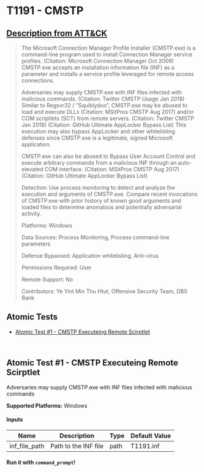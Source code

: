 # T1191 - CMSTP
## [Description from ATT&CK](https://attack.mitre.org/wiki/Technique/T1191)
<blockquote>The Microsoft Connection Manager Profile Installer (CMSTP.exe) is a command-line program used to install Connection Manager service profiles. (Citation: Microsoft Connection Manager Oct 2009) CMSTP.exe accepts an installation information file (INF) as a parameter and installs a service profile leveraged for remote access connections.

Adversaries may supply CMSTP.exe with INF files infected with malicious commands. (Citation: Twitter CMSTP Usage Jan 2018) Similar to Regsvr32 / ”Squiblydoo”, CMSTP.exe may be abused to load and execute DLLs (Citation: MSitPros CMSTP Aug 2017)  and/or COM scriptlets (SCT) from remote servers. (Citation: Twitter CMSTP Jan 2018) (Citation: GitHub Ultimate AppLocker Bypass List) This execution may also bypass AppLocker and other whitelisting defenses since CMSTP.exe is a legitimate, signed Microsoft application.

CMSTP.exe can also be abused to Bypass User Account Control and execute arbitrary commands from a malicious INF through an auto-elevated COM interface. (Citation: MSitPros CMSTP Aug 2017) (Citation: GitHub Ultimate AppLocker Bypass List)

Detection: Use process monitoring to detect and analyze the execution and arguments of CMSTP.exe. Compare recent invocations of CMSTP.exe with prior history of known good arguments and loaded files to determine anomalous and potentially adversarial activity.

Platforms: Windows

Data Sources: Process Monitoring, Process command-line parameters

Defense Bypassed: Application whitelisting, Anti-virus

Permissions Required: User

Remote Support: No

Contributors: Ye Yint Min Thu Htut, Offensive Security Team, DBS Bank</blockquote>

## Atomic Tests

- [Atomic Test #1 - CMSTP Executeing Remote Scirptlet](#atomic-test-1---cmstp-executeing-remote-scirptlet)


<br/>

## Atomic Test #1 - CMSTP Executeing Remote Scirptlet
Adversaries may supply CMSTP.exe with INF files infected with malicious commands

**Supported Platforms:** Windows


#### Inputs
| Name | Description | Type | Default Value | 
|------|-------------|------|---------------|
| inf_file_path | Path to the INF file | path | T1191.inf|

#### Run it with `command_prompt`!
```

```
<br/>
